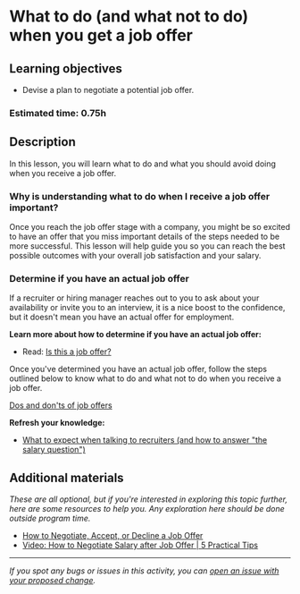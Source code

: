 # What to do (and what not to do) when you get a job offer

## Learning objectives

- Devise a plan to negotiate a potential job offer.

### Estimated time: 0.75h

## Description

In this lesson, you will learn what to do and what you should avoid doing when you receive a job offer.

### Why is understanding what to do when I receive a job offer important?

Once you reach the job offer stage with a company, you might be so excited to have an offer that you miss important details of the steps needed to be more successful. This lesson will help guide you so you can reach the best possible outcomes with your overall job satisfaction and your salary.

### **Determine if you have an actual job offer**

If a recruiter or hiring manager reaches out to you to ask about your availability or invite you to an interview, it is a nice boost to the confidence, but it doesn't mean you have an actual offer for employment.

**Learn more about how to determine if you have an actual job offer:**

- Read: [Is this a job offer?](https://github.com/matovu-farid/curriculum-professional-skills/blob/main/job-search/is-this-a-job-offer.md)

Once you've determined you have an actual job offer, follow the steps outlined below to know what to do and what not to do when you receive a job offer.

[Dos and don'ts of job offers](https://github.com/matovu-farid/curriculum-professional-skills/blob/main/job-search/dos-and-donts-of-job-offers.md)

**Refresh your knowledge:**

- [What to expect when talking to recruiters (and how to answer "the salary question")](https://github.com/matovu-farid/curriculum-professional-skills/blob/main/job-search/what-to-expect-when-talking-to-recruiters-and-how-to-answer-the-salary-question.md)

## Additional materials

_These are all optional, but if you're interested in exploring this topic further, here are some resources to help you. Any exploration here should be done outside program time._

- [How to Negotiate, Accept, or Decline a Job Offer](https://www.thebalancecareers.com/how-to-negotiate-accept-or-decline-a-job-offer-2061398)
- [Video: How to Negotiate Salary after Job Offer | 5 Practical Tips](https://www.youtube.com/watch?v=J30wmYgzVXM)

---

_If you spot any bugs or issues in this activity, you can [open an issue with your proposed change](https://github.com/microverseinc/curriculum-transversal-skills/blob/main/git-github/articles/open_issue.md)._
